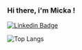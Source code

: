 ### Hi there, i'm Micka !

[![Linkedin Badge](https://img.shields.io/badge/-mickael-murmann?style=flat-square&logo=Linkedin&logoColor=white&link=https://www.linkedin.com/in/mickaël-murmann-3138a715/)](https://www.linkedin.com/in/mickaël-murmann-3138a715/)



![Top Langs](https://github-readme-stats.vercel.app/api/top-langs/?username=mikeheul&layout=compact)

<!--
**mikeheul/mikeheul** is a ✨ _special_ ✨ repository because its `README.md` (this file) appears on your GitHub profile.

Here are some ideas to get you started:

- 🔭 I’m currently working on ...
- 🌱 I’m currently learning ...
- 👯 I’m looking to collaborate on ...
- 🤔 I’m looking for help with ...
- 💬 Ask me about ...
- 📫 How to reach me: ...
- 😄 Pronouns: ...
- ⚡ Fun fact: ...
-->
